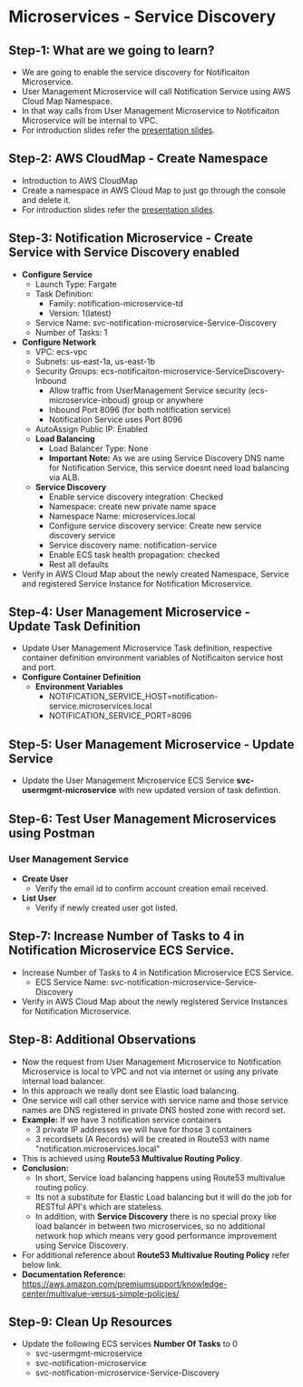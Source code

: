 # Microservices - Service Discovery

## Step-1: What are we going to learn?
- We are going to enable the service discovery for Notificaiton Microservice.
- User Management Microservice will call Notification Service using AWS Cloud Map Namespace. 
- In that way calls from User Management Microservice to Notificaiton Microservice will be internal to VPC. 
-  For introduction slides refer the [presentation slides](/otherfiles/presentations/AWS-FargateECS-Masterclass-Course.pdf). 

## Step-2: AWS CloudMap - Create Namespace
- Introduction to AWS CloudMap
- Create a namespace in AWS Cloud Map to just go through the console and delete it. 
-  For introduction slides refer the [presentation slides](/otherfiles/presentations/AWS-FargateECS-Masterclass-Course.pdf). 

## Step-3: Notification Microservice - Create Service with Service Discovery enabled
- **Configure Service**
    - Launch Type: Fargate
    - Task Definition:
        - Family: notification-microservice-td
        - Version: 1(latest) 
    - Service Name: svc-notification-microservice-Service-Discovery
    - Number of Tasks: 1
- **Configure Network**
    - VPC: ecs-vpc
    - Subnets: us-east-1a, us-east-1b
    - Security Groups: ecs-notificaiton-microservice-ServiceDiscovery-Inbound 
        - Allow traffic from UserManagement Service security (ecs-microservice-inboud) group or anywhere
        - Inbound Port 8096 (for both notification service)
        - Notification Service uses Port 8096
    - AutoAssign Public IP: Enabled        
    - **Load Balancing**
        - Load Balancer Type: None
        - **Important Note:** As we are using Service Discovery DNS name for Notification Service, this service doesnt need load balancing via ALB. 
    - **Service Discovery**
        - Enable service discovery integration: Checked
        - Namespace: create new private name space 
        - Namespace Name: microservices.local
        - Configure service discovery service: Create new service discovery service
        - Service discovery name: notification-service
        - Enable ECS task health propagation: checked
        - Rest all defaults
- Verify in AWS Cloud Map about the newly created Namespace, Service and registered Service Instance for Notification Microservice. 

## Step-4: User Management Microservice - Update Task Definition 
- Update User Management Microservice Task definition, respective container definition environment variables of Notificaiton service host and port. 
- **Configure Container Definition**
    - **Environment Variables**
        - NOTIFICATION_SERVICE_HOST=notification-service.microservices.local
        - NOTIFICATION_SERVICE_PORT=8096

## Step-5: User Management Microservice - Update Service
- Update the User Management Microservice ECS Service **svc-usermgmt-microservice** with new updated version of task defintion.

## Step-6: Test User Management Microservices using Postman
### User Management Service
- **Create User**
    - Verify the email id to confirm account creation email received.
- **List User**   
    - Verify if newly created user got listed. 

## Step-7: Increase Number of Tasks to 4 in Notification Microservice ECS Service.
- Increase Number of Tasks to 4 in Notification Microservice ECS Service.
    - ECS Service Name: svc-notification-microservice-Service-Discovery
- Verify in AWS Cloud Map about the newly registered Service Instances for Notification Microservice. 

## Step-8: Additional Observations
- Now the request from User Management Microservice to Notification Microservice is local to VPC and not via internet or using any private internal load balancer.
- In this approach we really dont see Elastic load balancing.
- One service will call other service with service name and those service names are DNS registered in private DNS hosted zone with record set.
- **Example:** If we have 3 notification service containers 
    - 3 private IP addresses we will have for those 3 containers
    - 3 recordsets (A Records) will be created in Route53 with name "notification.microservices.local"
- This is achieved using **Route53 Multivalue Routing Policy**. 
- **Conclusion:**  
    - In short, Service load balancing happens using Route53 multivalue routing policy. 
    - Its not a substitute for Elastic Load balancing but it will do the job for RESTful API's which are stateless.
    - In addition, with **Service Discovery** there is no special proxy like load balancer in between two microservices, so no additional network hop which means very good performance improvement using Service Discovery. 
- For additional reference about **Route53 Multivalue Routing Policy** refer below link.
- **Documentation Reference:** https://aws.amazon.com/premiumsupport/knowledge-center/multivalue-versus-simple-policies/

## Step-9: Clean Up Resources
- Update the following ECS services **Number Of Tasks** to 0
    - svc-usermgmt-microservice
    - svc-notification-microservice
    - svc-notification-microservice-Service-Discovery
